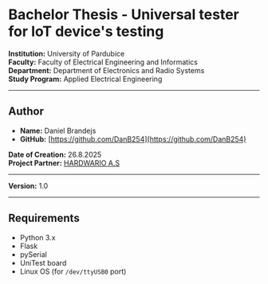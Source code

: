 # Bachelor Thesis - Universal tester for IoT device's testing

**Institution:** University of Pardubice  
**Faculty:** Faculty of Electrical Engineering and Informatics  
**Department:** Department of Electronics and Radio Systems  
**Study Program:** Applied Electrical Engineering  

---

## Author
- **Name:** Daniel Brandejs  
- **GitHub:** [https://github.com/DanB254](https://github.com/DanB254)  

**Date of Creation:** 26.8.2025  
**Project Partner:** [HARDWARIO A.S](https://www.hardwario.com/)  

---

**Version:** 1.0  

---

## Requirements
- Python 3.x  
- Flask  
- pySerial  
- UniTest board  
- Linux OS (for `/dev/ttyUSB0` port)  
